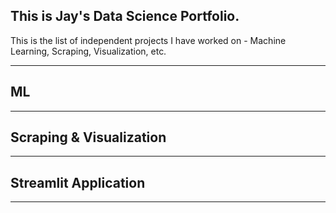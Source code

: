 ## This is Jay's Data Science Portfolio.

This is the list of independent projects I have worked on - Machine Learning, Scraping, Visualization, etc. 

---

## ML
---

## Scraping & Visualization
---

## Streamlit Application 
---
